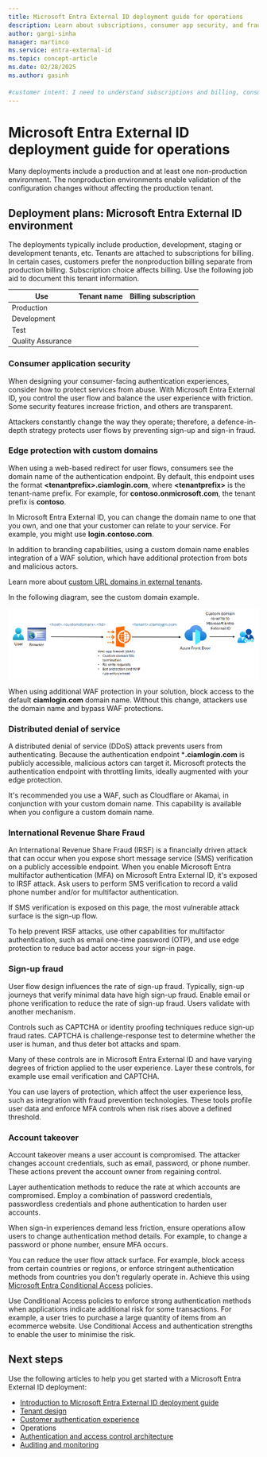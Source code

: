 ```yaml
---
title: Microsoft Entra External ID deployment guide for operations
description: Learn about subscriptions, consumer app security, and fraud tactics in operations for Microsoft Entra External ID.
author: gargi-sinha
manager: martinco
ms.service: entra-external-id
ms.topic: concept-article
ms.date: 02/28/2025
ms.author: gasinh

#customer intent: I need to understand subscriptions and billing, consumer app security, and how to prevent fraud tactics in Microsoft Entra External ID.
---
```


# Microsoft Entra External ID deployment guide for operations

Many deployments include a production and at least one non-production environment. The nonproduction environments enable validation of the configuration changes without affecting the production tenant. 

## Deployment plans: Microsoft Entra External ID environment

The deployments typically include production, development, staging or development tenants, etc. Tenants are attached to subscriptions for billing. In certain cases, customers prefer the nonproduction billing separate from production billing. Subscription choice affects billing. Use the following job aid to document this tenant information. 

|Use|Tenant name|Billing subscription
|---|---|---|
|Production|||
|Development|||
|Test|||
|Quality Assurance|||

### Consumer application security

When designing your consumer-facing authentication experiences, consider how to protect services from abuse. With Microsoft Entra External ID, you control the user flow and balance the user experience with friction. Some security features increase friction, and others are transparent. 

Attackers constantly change the way they operate; therefore, a defence-in-depth strategy protects user flows by preventing sign-up and sign-in fraud. 

### Edge protection with custom domains

When using a web-based redirect for user flows, consumers see the domain name of the authentication endpoint. By default, this endpoint uses the format **\<tenantprefix>.ciamlogin.com**, where **\<tenantprefix>** is the tenant-name prefix. For example, for **contoso.onmicrosoft.com**, the tenant prefix is **contoso**. 

In Microsoft Entra External ID, you can change the domain name to one that you own, and one that your customer can relate to your service. For example, you might use **login.contoso.com**. 

In addition to branding capabilities, using a custom domain name enables integration of a WAF solution, which have additional protection from bots and malicious actors.  

Learn more about [custom URL domains in external tenants](../external-id/customers/concept-custom-url-domain.md). 

In the following diagram, see the custom domain example. 

   [ ![Diagram of a custom domain example.](media/deployment-external/custom-domain.png)](media/deployment-external/custom-domain-expanded.png#lightbox)

When using additional WAF protection in your solution, block access to the default **ciamlogin.com** domain name. Without this change, attackers use the domain name and bypass WAF protections. 

### Distributed denial of service

A distributed denial of service (DDoS) attack prevents users from authenticating. Because the authentication endpoint ***.ciamlogin.com** is publicly accessible, malicious actors can target it. Microsoft protects the authentication endpoint with throttling limits, ideally augmented with your edge protection. 

It's recommended you use a WAF, such as Cloudflare or Akamai, in conjunction with your custom domain name. This capability is available when you configure a custom domain name. 

### International Revenue Share Fraud

An International Revenue Share Fraud (IRSF) is a financially driven attack that can occur when you expose short message service (SMS) verification on a publicly accessible endpoint. When you enable Microsoft Entra multifactor authentication (MFA) on Microsoft Entra External ID, it's exposed to IRSF attack. Ask users to perform SMS verification to record a valid phone number and/or for multifactor authentication.  

If SMS verification is exposed on this page, the most vulnerable attack surface is the sign-up flow. 

To help prevent IRSF attacks, use other capabilities for multifactor authentication, such as email one-time password (OTP), and use edge protection to reduce bad actor access your sign-in page. 

### Sign-up fraud

User flow design influences the rate of sign-up fraud. Typically, sign-up journeys that verify minimal data have high sign-up fraud. Enable email or phone verification to reduce the rate of sign-up fraud. Users validate with another mechanism. 

Controls such as CAPTCHA or identity proofing techniques reduce sign-up fraud rates. CAPTCHA is challenge-response test to determine whether the user is human, and thus deter bot attacks and spam.

Many of these controls are in Microsoft Entra External ID and have varying degrees of friction applied to the user experience. Layer these controls, for example use email verification and CAPTCHA. 

You can use layers of protection, which affect the user experience less, such as integration with fraud prevention technologies. These tools profile user data and enforce MFA controls when risk rises above a defined threshold. 

### Account takeover

Account takeover means a user account is compromised. The attacker changes account credentials, such as email, password, or phone number. These actions prevent the account owner from regaining control.

Layer authentication methods to reduce the rate at which accounts are compromised. Employ a combination of password credentials, passwordless credentials and phone authentication to harden user accounts.

When sign-in experiences demand less friction, ensure operations allow users to change authentication method details. For example, to change a password or phone number, ensure MFA occurs.

You can reduce the user flow attack surface. For example, block access from certain countries or regions, or enforce stringent authentication methods from countries you don't regularly operate in. Achieve this using [Microsoft Entra Conditional Access](../identity/conditional-access/overview.md) policies.

Use Conditional Access policies to enforce strong authentication methods when applications indicate additional risk for some transactions. For example, a user tries to purchase a large quantity of items from an ecommerce website. Use Conditional Access and authentication strengths to enable the user to minimise the risk. 

## Next steps

Use the following articles to help you get started with a Microsoft Entra External ID deployment: 

* [Introduction to Microsoft Entra External ID deployment guide](deployment-external-intro.md)
* [Tenant design](deployment-external-tenant-design.md)
* [Customer authentication experience](deployment-external-customer-authentication.md)
* Operations
* [Authentication and access control architecture](deployment-external-authentication-access-control.md)
* [Auditing and monitoring](deployment-external-audit-monitor.md)
